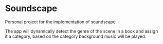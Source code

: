 # Soundscape
Personal project for the implementation of soundscape

The app will dynamically detect the genre of the scene in a book and assign it a category, based on the category background music will be played.

